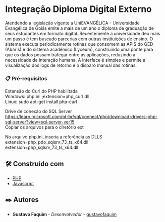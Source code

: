 # Integração Diploma Digital Externo

Atendendo a legislação vigente a UniEVANGÉLICA - Universidade Evangélica de Goiás emite a mais de um ano o diploma de graduação de seus estudantes em formato digital. Recentemente a universidade deu mais um passo é tem buscado parcerias com outras instituições de ensino. O sistema executa periodicamente rotinas que consomem as APIS do GED (Ábaris) e do sistema acadêmico (Lyceum), construindo uma ponte para que os dados possam trafegar entre as aplicações, reduzindo a necessidade de interação humana. A interface é simples e permite a visualização dos logs de retorno e o disparo manual das rotinas.


### 📋 Pré-requisitos

Extensão do Curl do PHP habilitada<br>
    Windows: php.ini ;extension=php_curl.dll <br>
    Linux: sudo apt-get install php-curl <br>

Drive de conexão do SQL Server <br>
    https://learn.microsoft.com/pt-br/sql/connect/php/download-drivers-php-sql-server?view=sql-server-ver15 <br>
    Copiar os arquivos para o diretório ext <br>

No arquivo php.ini, inseria a referência as DLLS <br>
    extension=php_pdo_sqlsrv_73_ts_x64.dll <br>
    extension=php_sqlsrv_73_ts_x64.dll <br>


## 🛠️ Construído com


* [PHP](https://www.php.net/manual/pt_BR/index.php) 
* [Javascript](https://www.javascript.com/) 


## ✒️ Autores

* **Gustavo Faquim** - *Desenvolvedor* - [gustavofaquim](https://github.com/gustavofaquim)